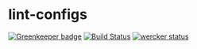 # lint-configs

[![Greenkeeper badge](https://badges.greenkeeper.io/taka-sho/lint-configs.svg)](https://greenkeeper.io/)
[![Build Status](https://travis-ci.org/taka-sho/lint-configs.svg?branch=master)](https://travis-ci.org/taka-sho/lint-configs)
[![wercker status](https://app.wercker.com/status/63b105e43f77a36aaeb5f1fc6fdf8881/m/master "wercker status")](https://app.wercker.com/project/byKey/63b105e43f77a36aaeb5f1fc6fdf8881)
